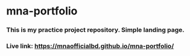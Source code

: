 # mna-portfolio
### This is my practice project repository. Simple landing page.
### Live link: https://mnaofficialbd.github.io/mna-portfolio/
